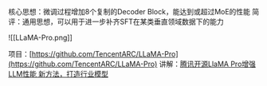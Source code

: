 核心思想：微调过程增加8个复制的Decoder Block，能达到或超过MoE的性能
简评：通用思想，可以用于进一步补齐SFT在某类垂直领域数据下的能力

![[LLaMA-Pro.png]]

项目：[https://github.com/TencentARC/LLaMA-Pro](https://github.com/TencentARC/LLaMA-Pro)
讲解：[腾讯开源LlaMA Pro增强LLM性能 新方法，打造行业模型](https://www.bilibili.com/video/BV1Vi42197jN/)
